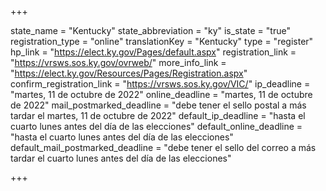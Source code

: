 +++

state_name = "Kentucky"
state_abbreviation = "ky"
is_state = "true"
registration_type = "online"
translationKey = "Kentucky"
type = "register"
hp_link = "https://elect.ky.gov/Pages/default.aspx"
registration_link = "https://vrsws.sos.ky.gov/ovrweb/"
more_info_link = "https://elect.ky.gov/Resources/Pages/Registration.aspx"
confirm_registration_link = "https://vrsws.sos.ky.gov/VIC/"
ip_deadline = "martes, 11 de octubre de 2022"
online_deadline = "martes, 11 de octubre de 2022"
mail_postmarked_deadline = "debe tener el sello postal a más tardar el martes, 11 de octubre de 2022"
default_ip_deadline = "hasta el cuarto lunes antes del día de las elecciones"
default_online_deadline = "hasta el cuarto lunes antes del día de las elecciones"
default_mail_postmarked_deadline = "debe tener el sello del correo a más tardar el cuarto lunes antes del día de las elecciones"

+++